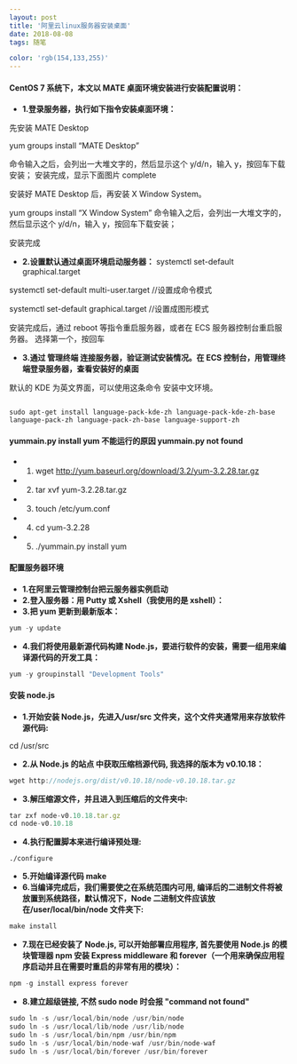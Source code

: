 ```yaml
---
layout: post
title: '阿里云linux服务器安装桌面'
date: 2018-08-08
tags: 随笔

color: 'rgb(154,133,255)'
---
```


#### CentOS 7 系统下，本文以 MATE 桌面环境安装进行安装配置说明：

- **1.登录服务器，执行如下指令安装桌面环境：**

先安装 MATE Desktop

yum groups install “MATE Desktop”

命令输入之后，会列出一大堆文字的，然后显示这个 y/d/n，输入 y，按回车下载安装；
安装完成，显示下面图片 complete

安装好 MATE Desktop 后，再安装 X Window System。

yum groups install “X Window System”
命令输入之后，会列出一大堆文字的，然后显示这个 y/d/n，输入 y，按回车下载安装；

安装完成

- **2.设置默认通过桌面环境启动服务器：**
  systemctl set-default graphical.target

systemctl set-default multi-user.target //设置成命令模式

systemctl set-default graphical.target //设置成图形模式

安装完成后，通过 reboot 等指令重启服务器，或者在 ECS 服务器控制台重启服务器。
选择第一个，按回车

- **3.通过 管理终端 连接服务器，验证测试安装情况。在 ECS 控制台，用管理终端登录服务器，查看安装好的桌面**

默认的 KDE 为英文界面，可以使用这条命令 安装中文环境。

```

sudo apt-get install language-pack-kde-zh language-pack-kde-zh-base language-pack-zh language-pack-zh-base language-support-zh
```

#### yummain.py install yum 不能运行的原因 yummain.py not found

- 1. wget http://yum.baseurl.org/download/3.2/yum-3.2.28.tar.gz
- 2. tar xvf yum-3.2.28.tar.gz
- 3. touch /etc/yum.conf
- 4. cd yum-3.2.28
- 5. ./yummain.py install yum

#### 配置服务器环境

- **1.在阿里云管理控制台把云服务器实例启动**
- **2.登入服务器：用 Putty 或 Xshell（我使用的是 xshell）：**
- **3.把 yum 更新到最新版本：**

```js
yum -y update
```

- **4.我们将使用最新源代码构建 Node.js，要进行软件的安装，需要一组用来编译源代码的开发工具：**

```js
yum -y groupinstall "Development Tools"
```

#### 安装 node.js

- **1.开始安装 Node.js，先进入/usr/src 文件夹，这个文件夹通常用来存放软件源代码:**

cd /usr/src

- **2.从 Node.js 的站点 中获取压缩档源代码, 我选择的版本为 v0.10.18：**

```js
wget http://nodejs.org/dist/v0.10.18/node-v0.10.18.tar.gz
```

- **3.解压缩源文件，并且进入到压缩后的文件夹中:**

```js
tar zxf node-v0.10.18.tar.gz
cd node-v0.10.18
```

- **4.执行配置脚本来进行编译预处理:**

```
./configure
```

- **5.开始编译源代码 make**
- **6.当编译完成后，我们需要使之在系统范围内可用, 编译后的二进制文件将被放置到系统路径，默认情况下，Node 二进制文件应该放在/user/local/bin/node 文件夹下:**

```js
make install
```

- **7.现在已经安装了 Node.js, 可以开始部署应用程序, 首先要使用 Node.js 的模块管理器 npm 安装 Express middleware 和 forever（一个用来确保应用程序启动并且在需要时重启的非常有用的模块）：**

```js
npm -g install express forever
```

- **8.建立超级链接, 不然 sudo node 时会报 "command not found"**

```js
sudo ln -s /usr/local/bin/node /usr/bin/node
sudo ln -s /usr/local/lib/node /usr/lib/node
sudo ln -s /usr/local/bin/npm /usr/bin/npm
sudo ln -s /usr/local/bin/node-waf /usr/bin/node-waf
sudo ln -s /usr/local/bin/forever /usr/bin/forever

```
